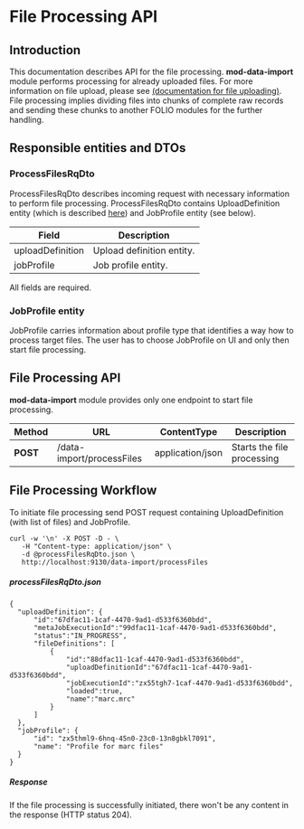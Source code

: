 # File Processing API

## Introduction

This documentation describes API for the file processing. 
**mod-data-import** module performs processing for already uploaded files. For more information on file upload, please see [(documentation for file uploading)](FileUploadApi.md).
File processing implies dividing files into chunks of complete raw records and sending these chunks to another FOLIO modules for the further handling.

## Responsible entities and DTOs

### ProcessFilesRqDto

ProcessFilesRqDto describes incoming request with necessary information to perform file processing. ProcessFilesRqDto contains UploadDefinition entity (which is described [here](FileUploadApi.md)) and JobProfile entity (see below).

|Field | Description |
| ------ | ------ |
| uploadDefinition | Upload definition entity. |
| jobProfile | Job profile entity. |
All fields are required.

### JobProfile entity 

JobProfile carries information about profile type that identifies a way how to process target files.
The user has to choose JobProfile on UI and only then start file processing.

## File Processing API

**mod-data-import** module provides only one endpoint to start file processing.

| Method | URL | ContentType |Description |
| ------ |------ | ------ |------ |
| **POST** | /data-import/processFiles | application/json | Starts the file processing |

## File Processing Workflow

To initiate file processing send POST request containing UploadDefinition (with list of files) and JobProfile.
```
curl -w '\n' -X POST -D - \
   -H "Content-type: application/json" \
   -d @processFilesRqDto.json \
   http://localhost:9130/data-import/processFiles
```

##### processFilesRqDto.json

```
{
  "uploadDefinition": {
      "id":"67dfac11-1caf-4470-9ad1-d533f6360bdd",
      "metaJobExecutionId":"99dfac11-1caf-4470-9ad1-d533f6360bdd",
      "status":"IN_PROGRESS",
      "fileDefinitions": [
          {
              "id":"88dfac11-1caf-4470-9ad1-d533f6360bdd",
              "uploadDefinitionId":"67dfac11-1caf-4470-9ad1-d533f6360bdd",
              "jobExecutionId":"zx55tgh7-1caf-4470-9ad1-d533f6360bdd",
              "loaded":true,
              "name":"marc.mrc"
          }
      ]
  },
  "jobProfile": {
      "id": "zx5thml9-6hnq-45n0-23c0-13n8gbkl7091",
      "name": "Profile for marc files"
  }
}
```

##### Response

If the file processing is successfully initiated, there won't be any content in the response (HTTP status 204).
